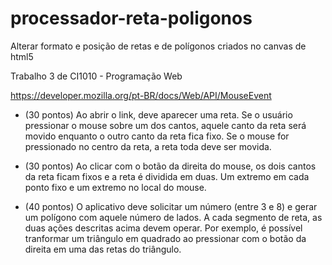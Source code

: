 # processador-reta-poligonos

Alterar formato e posição de retas e de polígonos criados no canvas de html5

Trabalho 3 de CI1010 - Programação Web

https://developer.mozilla.org/pt-BR/docs/Web/API/MouseEvent

- (30 pontos) Ao abrir o link, deve aparecer uma reta. Se o usuário pressionar o mouse sobre um dos cantos, aquele canto da reta será movido enquanto o outro canto da reta fica fixo. Se o mouse for pressionado no centro da reta, a reta toda deve ser movida.

- (30 pontos) Ao clicar com o botão da direita do mouse, os dois cantos da reta ficam fixos e a reta é dividida em duas. Um extremo em cada ponto fixo e um extremo no local do mouse.

- (40 pontos) O aplicativo deve solicitar um número (entre 3 e 8) e gerar um polígono com aquele número de lados. A cada segmento de reta, as duas ações descritas acima devem operar. Por exemplo, é possível tranformar um triângulo em quadrado ao pressionar com o botão da direita em uma das retas do triângulo.

